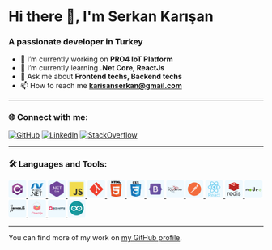 # Hi there 👋, I'm Serkan Karışan

### A passionate developer in Turkey

- 🔭 I’m currently working on **PRO4 IoT Platform**
- 🌱 I’m currently learning **.Net Core, ReactJs**
- 💬 Ask me about **Frontend techs, Backend techs**
- 📫 How to reach me **karisanserkan@gmail.com**

---

### 🌐 Connect with me:

[![GitHub](https://img.shields.io/badge/GitHub-181717?style=for-the-badge&logo=github&logoColor=white)](https://github.com/serkankarisan)
[![LinkedIn](https://img.shields.io/badge/LinkedIn-0077B5?style=for-the-badge&logo=linkedin&logoColor=white)](https://www.linkedin.com/in/serkan-kari%C5%9Fan-692598148/)
[![StackOverflow](https://img.shields.io/badge/-StackOverflow-FE7A16?style=for-the-badge&logo=stack-overflow&logoColor=white)](https://stackoverflow.com/users/17367160)

---

### 🛠️ Languages and Tools:

<div class="icons-div">
    <a href="https://www.w3schools.com/cs/" target="_blank" rel="noreferrer" class="icon-button">
        <img src="https://raw.githubusercontent.com/serkankarisan/icons/refs/heads/main/csharp-original.svg"
            alt="csharp" class="icon" width="35" />
    </a>
    <a href="https://dotnet.microsoft.com/" target="_blank" rel="noreferrer" class="icon-button">
        <img src="https://raw.githubusercontent.com/serkankarisan/icons/refs/heads/main/dot-net-original-wordmark.svg"
            alt="dotnet" class="icon" width="35" />
    </a>
    <a href="https://dotnet.microsoft.com/" target="_blank" rel="noreferrer" class="icon-button">
        <img src="https://raw.githubusercontent.com/serkankarisan/icons/refs/heads/main/dot-net-core.svg"
            alt="dotnetcore" class="icon" width="35" />
    </a>
    <a href="https://developer.mozilla.org/en-US/docs/Web/JavaScript" target="_blank" rel="noreferrer"
        class="icon-button">
        <img src="https://raw.githubusercontent.com/serkankarisan/icons/refs/heads/main/javascript-original.svg"
            alt="javascript" class="icon" width="35" />
    </a>
    <a href="https://git-scm.com/" target="_blank" rel="noreferrer" class="icon-button">
        <img src="https://raw.githubusercontent.com/serkankarisan/icons/refs/heads/main/git-scm-icon.svg" alt="git"
            class="icon" width="35" />
    </a>
    <a href="https://www.w3.org/html/" target="_blank" rel="noreferrer" class="icon-button">
        <img src="https://raw.githubusercontent.com/serkankarisan/icons/refs/heads/main/html5-original-wordmark.svg"
            alt="html5" class="icon" width="35" />
    </a>
    <a href="https://www.w3schools.com/css/" target="_blank" rel="noreferrer" class="icon-button">
        <img src="https://raw.githubusercontent.com/serkankarisan/icons/refs/heads/main/css3-original-wordmark.svg"
            alt="css3" class="icon" width="35" />
    </a>
    <a href="https://getbootstrap.com" target="_blank" rel="noreferrer" class="icon-button">
        <img src="https://raw.githubusercontent.com/serkankarisan/icons/refs/heads/main/bootstrap_logo.svg"
            alt="bootstrap" class="icon" width="35" />
    </a>
    <a href="https://www.microsoft.com/en-us/sql-server" target="_blank" rel="noreferrer" class="icon-button">
        <img src="https://raw.githubusercontent.com/serkankarisan/icons/refs/heads/main/microsoft-sql-server-logo.svg"
            alt="mssql" class="icon" width="35" />
    </a>
    <a href="https://postman.com" target="_blank" rel="noreferrer" class="icon-button">
        <img src="https://raw.githubusercontent.com/serkankarisan/icons/refs/heads/main//getpostman-icon.svg"
            alt="postman" class="icon" width="35" />
    </a>
    <a href="https://reactjs.org/" target="_blank" rel="noreferrer" class="icon-button">
        <img src="https://raw.githubusercontent.com/serkankarisan/icons/refs/heads/main/react-original-wordmark.svg"
            alt="react" class="icon" width="35" />
    </a>
    <a href="https://redis.io" target="_blank" rel="noreferrer" class="icon-button">
        <img src="https://raw.githubusercontent.com/serkankarisan/icons/refs/heads/main/redis-original-wordmark.svg"
            alt="redis" class="icon" width="35" />
    </a>
    <a href="https://nodejs.org/docs/latest/api/" target="_blank" rel="noreferrer" class="icon-button">
        <img src="https://raw.githubusercontent.com/serkankarisan/icons/refs/heads/main/nodejs-logo.svg" alt="nodejs"
            class="icon" width="35" />
    </a>
    <a href="https://canvasjs.com" target="_blank" rel="noreferrer" class="icon-button">
        <img src="https://raw.githubusercontent.com/serkankarisan/icons/refs/heads/main/canvasjs-charts.svg"
            alt="canvasjs" class="icon" width="35" />
    </a>
    <a href="https://www.chartjs.org" target="_blank" rel="noreferrer" class="icon-button">
        <img src="https://raw.githubusercontent.com/serkankarisan/icons/refs/heads/main/chartjs-logo.svg" alt="chartjs"
            class="icon" width="35" />
    </a>
    <a href="https://echarts.apache.org/en" target="_blank" rel="noreferrer" class="icon-button">
        <img src="https://raw.githubusercontent.com/serkankarisan/icons/refs/heads/main/apache-echarts.svg" alt="echarts"
            class="icon" width="35" />
    </a>
    <a href="https://www.arduino.cc/" target="_blank" rel="noreferrer" class="icon-button">
        <img src="https://raw.githubusercontent.com/serkankarisan/icons/refs/heads/main/arduino.svg" alt="arduino"
            class="icon" width="35" />
    </a>
</div>

---

You can find more of my work on [my GitHub profile](https://github.com/serkankarisan).
